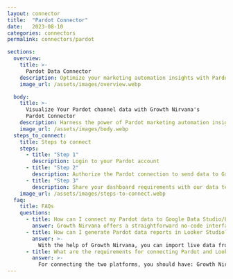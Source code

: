 ```yaml
---
layout: connector
title:  "Pardot Connector"
date:   2023-08-10
categories: connectors
permalink: connectors/pardot

sections:
  overview:
    title: >-
      Pardot Data Connector
    description: Optimize your marketing automation insights with Pardot integration. Seamlessly merge marketing automation data from Pardot with Looker Studio's analytical capabilities, unlocking insights that drive marketing campaigns, lead generation, and operational excellence.
    image_url: /assets/images/overview.webp

  body:
    title: >-
      Visualize Your Pardot channel data with Growth Nirvana's
      Pardot Connector
    description: Harness the power of Pardot marketing automation insights integrated into Looker Studio for strategic marketing decisions.
    image_url: /assets/images/body.webp
  steps_to_connect:
    title: Steps to connect
    steps:
      - title: "Step 1"
        description: Login to your Pardot account
      - title: "Step 2"
        description: Authorize the Pardot connection to send data to Growth Nirvana
      - title: "Step 3"
        description: Share your dashboard requirements with our data team. We will build the report for you.
    image_url: /assets/images/steps-to-connect.webp
  faq:
    title: FAQs
    questions:
      - title: How can I connect my Pardot data to Google Data Studio/Looker Studio?
        answer: Growth Nirvana offers a straightforward no-code interface to connect to Pardot data sources.
      - title: How can I generate Pardot data reports in Looker Studio?
        answer: >-
          With the help of Growth Nirvana, you can import live data from Pardot into Looker Studio. These data can be viewed in charts, tables, and dashboards to generate branded reports that can be shared instantly.
      - title: What are the requirements for connecting Pardot and Looker Studio?
        answer: >-
          For connecting the two platforms, you should have: Growth Nirvana Account and Pardot Ads Account
---
```

